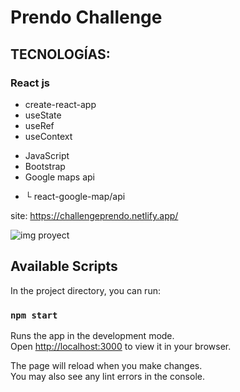 # Prendo Challenge

## TECNOLOGÍAS: 
### React js
 -  create-react-app
 -  useState
 -  useRef
 -  useContext
+ JavaScript
+ Bootstrap
+ Google maps api
 - └ react-google-map/api
 

site: https://challengeprendo.netlify.app/

![img proyect](https://user-images.githubusercontent.com/84545725/209751974-988dc6a5-e323-4338-81f5-a797d18a8b04.jpg)

## Available Scripts

In the project directory, you can run:

### `npm start`

Runs the app in the development mode.\
Open [http://localhost:3000](http://localhost:3000) to view it in your browser.

The page will reload when you make changes.\
You may also see any lint errors in the console.

